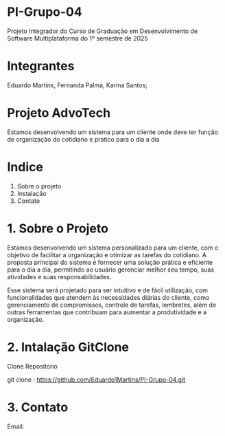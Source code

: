 # PI-Grupo-04
Projeto  Integrador do Curso de Graduação em Desenvolvimento de Software Multiplataforma do 1º semestre de 2025

# Integrantes
Eduardo Martins,
Fernanda Palma,
Karina Santos;

# Projeto AdvoTech
Estamos  desenvolvendo  um sistema para um cliente onde  deve  ter  função de organização do cotidiano  e  pratico para o dia  a dia 

# Indice
1. Sobre o projeto
2. Instalação
3. Contato

# 1. Sobre o Projeto
Estamos desenvolvendo um sistema personalizado para um cliente, com o objetivo de facilitar a organização e otimizar as tarefas do cotidiano. A proposta principal do sistema é fornecer uma solução prática e eficiente para o dia a dia, permitindo ao usuário gerenciar melhor seu tempo, suas atividades e suas responsabilidades.

Esse sistema será projetado para ser intuitivo e de fácil utilização, com funcionalidades que atendem às necessidades diárias do cliente, como gerenciamento de compromissos, controle de tarefas, lembretes, além de outras ferramentas que contribuam para aumentar a produtividade e a organização.

# 2. Intalação GitClone
Clone Repositorio 

git clone : https://github.com/Eduardo1Martins/PI-Grupo-04.git

# 3. Contato
Email:


